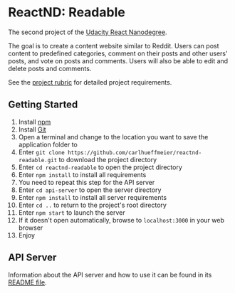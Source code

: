 # ReactND: Readable

The second project of the [Udacity React Nanodegree](
https://www.udacity.com/course/react-nanodegree--nd019).

The goal is to create a content website similar to Reddit. Users can post content to predefined categories, comment on their posts and other users' posts, and vote on posts and comments. Users will also be able to edit and delete posts and comments.

See the [project rubric](https://review.udacity.com/#!/rubrics/1017/view) for detailed project requirements.

## Getting Started
1. Install [npm](https://www.npmjs.com/get-npm)
2. Install [Git](https://git-scm.com/downloads)
3. Open a terminal and change to the location you want to save the application folder to
4. Enter `git clone https://github.com/carlhueffmeier/reactnd-readable.git` to download the project directory
5. Enter `cd reactnd-readable` to open the project directory
6. Enter `npm install` to install all requirements
7. You need to repeat this step for the API server
8. Enter `cd api-server` to open the server directory
9. Enter `npm install` to install all server requirements
11. Enter `cd ..` to return to the project's root directory
12. Enter `npm start` to launch the server
13. If it doesn't open automatically, browse to `localhost:3000` in your web browser
14. Enjoy

## API Server

Information about the API server and how to use it can be found in its [README file](api-server/README.md).

